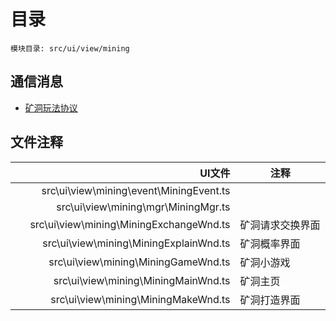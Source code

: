 <style>
table th:first-of-type {
    width: 300pt;
}
table th:nth-of-type(2) {
    width: 300pt;
}
</style>

# 目录
    模块目录: src/ui/view/mining

## 通信消息
- [矿洞玩法协议](msg/msg/Mining.md)

## 文件注释
| UI文件 | 注释 |
|-----:|-----|
|  src\ui\view\mining\event\MiningEvent.ts |     |
|  src\ui\view\mining\mgr\MiningMgr.ts |  |
|  src\ui\view\mining\MiningExchangeWnd.ts |  矿洞请求交换界面|
|  src\ui\view\mining\MiningExplainWnd.ts |  矿洞概率界面|
|  src\ui\view\mining\MiningGameWnd.ts |    矿洞小游戏     |
|  src\ui\view\mining\MiningMainWnd.ts |  矿洞主页|
|  src\ui\view\mining\MiningMakeWnd.ts |  矿洞打造界面  |